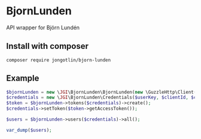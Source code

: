 # BjornLunden
API wrapper for Björn Lundén

## Install with composer
`composer require jongotlin/bjorn-lunden`


## Example
```php
$bjornLunden = new \JGI\BjornLunden\BjornLunden(new \GuzzleHttp\Client());
$credentials = new \JGI\BjornLunden\Credentials($userKey, $clientId, $clientSecret);
$token = $bjornLunden->tokens($credentials)->create();
$credentials->setToken($token->getAccessToken());

$users = $bjornLunden->users($credentials)->all();

var_dump($users);

```
